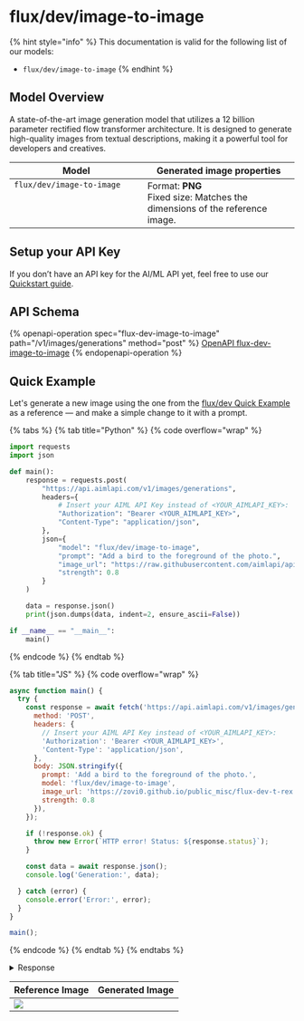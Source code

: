 # flux/dev/image-to-image

{% hint style="info" %}
This documentation is valid for the following list of our models:

* `flux/dev/image-to-image`
{% endhint %}

## Model Overview

A state-of-the-art image generation model that utilizes a 12 billion parameter rectified flow transformer architecture. It is designed to generate high-quality images from textual descriptions, making it a powerful tool for developers and creatives.

<table><thead><tr><th width="220" valign="top">Model</th><th>Generated image properties</th></tr></thead><tbody><tr><td valign="top"><code>flux/dev/image-to-image</code></td><td>Format: <strong>PNG</strong><br>Fixed size: Matches the dimensions of the reference image.</td></tr></tbody></table>

## Setup your API Key

If you don’t have an API key for the AI/ML API yet, feel free to use our [Quickstart guide](https://docs.aimlapi.com/quickstart/setting-up).

## API Schema

{% openapi-operation spec="flux-dev-image-to-image" path="/v1/images/generations" method="post" %}
[OpenAPI flux-dev-image-to-image](https://raw.githubusercontent.com/aimlapi/api-docs/refs/heads/main/docs/api-references/image-models/flux/flux-dev-image-to-image.json)
{% endopenapi-operation %}

## Quick Example

Let's generate a new image using the one from the [flux/dev Quick Example](flux-dev.md#quick-example) as a reference — and make a simple change to it with a prompt.

{% tabs %}
{% tab title="Python" %}
{% code overflow="wrap" %}
```python
import requests
import json

def main():
    response = requests.post(
        "https://api.aimlapi.com/v1/images/generations",
        headers={
            # Insert your AIML API Key instead of <YOUR_AIMLAPI_KEY>:
            "Authorization": "Bearer <YOUR_AIMLAPI_KEY>",
            "Content-Type": "application/json",
        },
        json={
            "model": "flux/dev/image-to-image",
            "prompt": "Add a bird to the foreground of the photo.",
            "image_url": "https://raw.githubusercontent.com/aimlapi/api-docs/main/reference-files/t-rex.png",
            "strength": 0.8
        }
    )

    data = response.json()
    print(json.dumps(data, indent=2, ensure_ascii=False))

if __name__ == "__main__":
    main()
```
{% endcode %}
{% endtab %}

{% tab title="JS" %}
{% code overflow="wrap" %}
```javascript
async function main() {
  try {
    const response = await fetch('https://api.aimlapi.com/v1/images/generations', {
      method: 'POST',
      headers: {
        // Insert your AIML API Key instead of <YOUR_AIMLAPI_KEY>:
        'Authorization': 'Bearer <YOUR_AIMLAPI_KEY>',
        'Content-Type': 'application/json',
      },
      body: JSON.stringify({
        prompt: 'Add a bird to the foreground of the photo.',
        model: 'flux/dev/image-to-image',
        image_url: 'https://zovi0.github.io/public_misc/flux-dev-t-rex.png',
        strength: 0.8
      }),
    });

    if (!response.ok) {
      throw new Error(`HTTP error! Status: ${response.status}`);
    }

    const data = await response.json();
    console.log('Generation:', data);

  } catch (error) {
    console.error('Error:', error);
  }
}

main();
```
{% endcode %}
{% endtab %}
{% endtabs %}

<details>

<summary>Response</summary>

{% code overflow="wrap" %}
```json5
{
  images: [
    {
      url: 'https://cdn.aimlapi.com/eagle/files/elephant/RmRsL9NMW_kkRy6MemjZJ_ac9897dd871842e2a689b8bc24b4bf08.jpg',
      width: 1472,
      height: 512,
      content_type: 'image/jpeg'
    }
  ],
  timings: { inference: 4.4450759180035675 },
  seed: 3082066483,
  has_nsfw_concepts: [ false ],
  prompt: 'A T-Rex relaxing on a beach, lying on a sun lounger and wearing sunglasses.'
}
```
{% endcode %}

</details>

| Reference Image                                                           | Generated Image                                                                                            |
| ------------------------------------------------------------------------- | ---------------------------------------------------------------------------------------------------------- |
| ![](https://cdn.aimlapi.com/eagle/files/monkey/GHx5aT0PR9GXtGi3Cx7CE.png) | <img src="https://cdn.aimlapi.com/eagle/files/lion/EyuGvQzlsBoVUB8qjV776.png" alt="" data-size="original"> |
